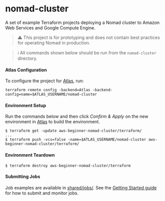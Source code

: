 # nomad-cluster

A set of example Terraform projects deploying a Nomad cluster to Amazon Web
Services and Google Compute Engine.

> :warning: This project is for prototyping and does not contain
best practices for operating Nomad in production.

> :information_source: All commands shown below should be run from the
`nomad-cluster` directory.

#### Atlas Configuration

To configure the project for [Atlas](https://atlas.hashicorp.com/), run:

```
terraform remote config -backend=Atlas -backend-config=name=$ATLAS_USERNAME/nomad-cluster
```

#### Environment Setup

Run the commands below and then click _Confirm & Apply_ on the new environment in [Atlas](https://atlas.hashicorp.com/) to build the environment.

```
$ terraform get -update aws-beginner-nomad-cluster/terraform/
...
$ terraform push -vcs=false -name=$ATLAS_USERNAME/nomad-cluster aws-beginner-nomad-cluster/terraform/
```

#### Environment Teardown
```
$ terraform destroy aws-beginner-nomad-cluster/terraform
```

#### Submitting Jobs

Job examples are available in [shared/jobs/](shared/nomad/jobs). See the
[Getting Started guide](https://www.nomadproject.io/intro/getting-started/jobs.html)
for how to submit and monitor jobs.
